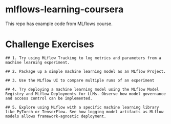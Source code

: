 # mlflows-learning-coursera
This repo has example code from MLflows course. 

# Challenge Exercises

    ## 1. Try using MLflow Tracking to log metrics and parameters from a machine learning experiment.

    ## 2. Package up a simple machine learning model as an MLflow Project. 

    ## 3. Use the MLflow UI to compare multiple runs of an experiment

    ## 4. Try deploying a machine learning model using the MLflow Model Registry and MLflow Deployments for LLMs. Observe how model governance and access control can be implemented.

    ## 5. Explore using MLflow with a specific machine learning library like PyTorch or TensorFlow. See how logging model artifacts as MLflow models allows framework-agnostic deployment.  
